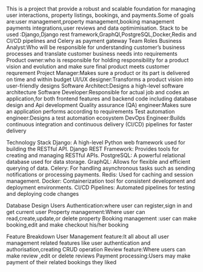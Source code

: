 This  is a project that provide a robust and scalable foundation for managing user interactions, property listings, bookings, and payments.Some of goals are:user management,property management,booking management payments integrations,user reviews and data optimimisation.
Stack to be used :Django,Django rest framework,GraphQl,PostgreSQL,Docker,Redis and CI/CD pipelines and Celery as payment gateway
Team Roles
Business Analyst:Who will be responsible for understanding customer’s business processes and translate customer business needs into requirements
Product owner:who is responsible for holding responsibility for a product vision and evolution and make sure final product meets customer requrement
Project Manager:Makes sure a product or its part is delivered on time and within budget
UI/UX designer:Transforms a product vision into user-friendly designs
Software Architect:Designs a high-level software architecture
Software Developer:Responsible for actual job and codes an application,for both frontend features and backend code including database design and Api development
Quality assurance (QA) engineer:Makes sure an application performs according to requirements
Test automation engineer:Designs a test automation ecosystem
DevOps Engineer:Builds continuous integration and continuous delivery (CI/CD) pipelines for faster delivery

Technology Stack
Django: A high-level Python web framework used for building the RESTful API.
Django REST Framework: Provides tools for creating and managing RESTful APIs.
PostgreSQL: A powerful relational database used for data storage.
GraphQL: Allows for flexible and efficient querying of data.
Celery: For handling asynchronous tasks such as sending notifications or processing payments.
Redis: Used for caching and session management.
Docker: Containerization tool for consistent development and deployment environments.
CI/CD Pipelines: Automated pipelines for testing and deploying code changes

Database Design
Users Authentication:where user can register,sign in and get current user
Property management:Where user can read,create,update,or delete property
Booking management :user can make booking,edit and make checkout his/her booking

Feature Breakdown
User Management feature:It all about all user management related features like user authentication and authorisation,creating CRUD operation
Review feature:Where users can make review ,edit or delete reviews
Payment processing:Users may make payment of their related bookings they liked 

